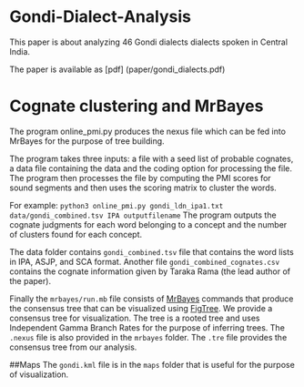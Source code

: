 # Gondi-Dialect-Analysis

This paper is about analyzing 46 Gondi dialects dialects spoken in Central India.

The paper is available as [pdf] (paper/gondi_dialects.pdf)

# Cognate clustering and MrBayes

The program online_pmi.py produces the nexus file which can be fed into MrBayes for the purpose of tree building.

The program takes three inputs: a file with a seed list of probable cognates, a data file containing the data and the coding option for processing the file. The program then processes the file by computing the PMI scores for sound segments and then uses the scoring matrix to cluster the words.

For example: `python3 online_pmi.py gondi_ldn_ipa1.txt data/gondi_combined.tsv IPA outputfilename`
The program outputs the cognate judgments for each word belonging to a concept and the number of clusters found for each concept.


The data folder contains `gondi_combined.tsv` file that contains the word lists in IPA, ASJP, and SCA format.
Another file `gondi_combined_cognates.csv` contains the cognate information given by Taraka Rama (the lead author of the paper).

Finally the `mrbayes/run.mb` file consists of [MrBayes](http://mrbayes.sourceforge.net/) commands that produce the consensus tree that can be visualized using [FigTree](http://beast.bio.ed.ac.uk/figtree). We provide a consensus tree for visualization. The tree is a rooted tree and uses Independent Gamma Branch Rates for the purpose of inferring trees. The `.nexus` file is also provided in the `mrbayes` folder. The `.tre` file provides the consensus tree from our analysis.

##Maps
The `gondi.kml` file is in the `maps` folder that is useful for the purpose of visualization.
